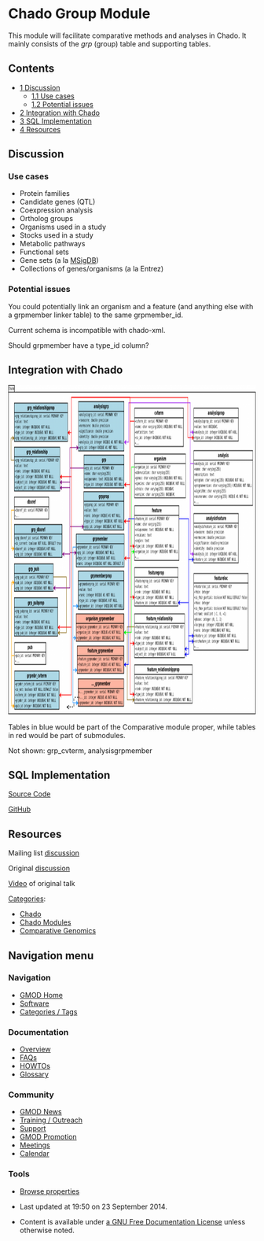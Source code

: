 



<span id="top"></span>




# <span dir="auto">Chado Group Module</span>









This module will facilitate comparative methods and analyses in Chado.
It mainly consists of the *grp* (group) table and supporting tables.


## Contents



- [<span class="tocnumber">1</span>
  <span class="toctext">Discussion</span>](#Discussion)
  - [<span class="tocnumber">1.1</span> <span class="toctext">Use
    cases</span>](#Use_cases)
  - [<span class="tocnumber">1.2</span> <span class="toctext">Potential
    issues</span>](#Potential_issues)
- [<span class="tocnumber">2</span> <span class="toctext">Integration
  with Chado</span>](#Integration_with_Chado)
- [<span class="tocnumber">3</span> <span class="toctext">SQL
  Implementation</span>](#SQL_Implementation)
- [<span class="tocnumber">4</span>
  <span class="toctext">Resources</span>](#Resources)



## <span id="Discussion" class="mw-headline">Discussion</span>

### <span id="Use_cases" class="mw-headline">Use cases</span>

- Protein families
- Candidate genes (QTL)
- Coexpression analysis
- Ortholog groups
- Organisms used in a study
- Stocks used in a study
- Metabolic pathways
- Functional sets
- Gene sets (a la
  <a href="http://www.broadinstitute.org/gsea/msigdb/index.jsp"
  class="external text" rel="nofollow">MSigDB</a>)
- Collections of genes/organisms (a la Entrez)

### <span id="Potential_issues" class="mw-headline">Potential issues</span>

You could potentially link an organism and a feature (and anything else
with a grpmember linker table) to the same grpmember_id.

Current schema is incompatible with chado-xml.

Should grpmember have a type_id column?

## <span id="Integration_with_Chado" class="mw-headline">Integration with Chado</span>

<img
src="https://raw.githubusercontent.com/GMOD/gmod.github.io/main/mediawiki/images/thumb/c/c9/ChadoComparativeModule.png/1200px-ChadoComparativeModule.png"
srcset="https://raw.githubusercontent.com/GMOD/gmod.github.io/main/mediawiki/images/c/c9/ChadoComparativeModule.png 1.5x, https://raw.githubusercontent.com/GMOD/gmod.github.io/main/mediawiki/images/c/c9/ChadoComparativeModule.png 2x"
width="1200" height="670" alt="ChadoComparativeModule.png" />

Tables in blue would be part of the Comparative module proper, while
tables in red would be part of submodules.

Not shown: grp_cvterm, analysisgrpmember

## <span id="SQL_Implementation" class="mw-headline">SQL Implementation</span>

<a href="https://raw.githubusercontent.com/GMOD/gmod.github.io/main/mediawiki/images/4/48/ChadoGroupModule.sql" class="internal"
title="ChadoGroupModule.sql">Source Code</a>

<a href="https://github.com/autochthe/Chado-group-module.git"
class="external text" rel="nofollow">GitHub</a>

## <span id="Resources" class="mw-headline">Resources</span>

Mailing list <a
href="http://generic-model-organism-system-database.450254.n5.nabble.com/Chado-Group-Module-td5712158.html"
class="external text" rel="nofollow">discussion</a>

Original <a
href="http://generic-model-organism-system-database.450254.n5.nabble.com/Chado-Comparative-Module-tp5712078.html"
class="external text" rel="nofollow">discussion</a>

<a href="http://youtu.be/Soam8O3g1jg" class="external text"
rel="nofollow">Video</a> of original talk




[Categories](Special%3ACategories "Special%3ACategories"):

- [Chado](Category%3AChado "Category%3AChado")
- [Chado Modules](Category%3AChado_Modules "Category%3AChado Modules")
- [Comparative
  Genomics](Category%3AComparative_Genomics "Category%3AComparative Genomics")






## Navigation menu









### Navigation



- <span id="n-GMOD-Home">[GMOD Home](Main_Page)</span>
- <span id="n-Software">[Software](GMOD_Components)</span>
- <span id="n-Categories-.2F-Tags">[Categories /
  Tags](Categories)</span>




### Documentation



- <span id="n-Overview">[Overview](Overview)</span>
- <span id="n-FAQs">[FAQs](Category%3AFAQ)</span>
- <span id="n-HOWTOs">[HOWTOs](Category%3AHOWTO)</span>
- <span id="n-Glossary">[Glossary](Glossary)</span>




### Community



- <span id="n-GMOD-News">[GMOD News](GMOD_News)</span>
- <span id="n-Training-.2F-Outreach">[Training /
  Outreach](Training_and_Outreach)</span>
- <span id="n-Support">[Support](Support)</span>
- <span id="n-GMOD-Promotion">[GMOD Promotion](GMOD_Promotion)</span>
- <span id="n-Meetings">[Meetings](Meetings)</span>
- <span id="n-Calendar">[Calendar](Calendar)</span>




### Tools

- <span id="t-smwbrowselink"><a href="Special%253ABrowse/Chado_Group_Module" rel="smw-browse">Browse
  properties</a></span>



- <span id="footer-info-lastmod">Last updated at 19:50 on 23 September
  2014.</span>
<!-- - <span id="footer-info-viewcount">60,076 page views.</span> -->
- <span id="footer-info-copyright">Content is available under
  <a href="http://www.gnu.org/licenses/fdl-1.3.html" class="external"
  rel="nofollow">a GNU Free Documentation License</a> unless otherwise
  noted.</span>

<!-- -->



<!-- -->




